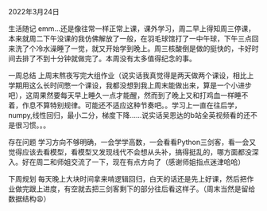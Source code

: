2022年3月24日

生活随记
emm...还是像往常一样正常上课，课外学习，周二早上得知周三停课，本来就周二下午没课的我仿佛解放了一般，在羽毛球馆打了一中午球，下午三点回来洗了个冷水澡睡了一觉，就又开始学到晚上。周三核酸倒是做的挺快的，卡好时间去排了不到十分钟就做完了。本周没有太多值得纪念的事。

一周总结
上周末熬夜写完大组作业（说实话我真觉得是两天做两个课设，相比上学期用这么长时间憋一个课设，我都没想到我上周末能做出来，算是一个小进步吧），这周果然要每天早上睡久一点才能醒，然而到了晚上又和打鸡血一样睡不着，作息不算特别规律。可能还不适应这种节奏吧。。学习上一直在往后学，numpy,线性回归，最小二分，梯度下降……说实话吴恩达的b站全英视频看的还不是很习惯。。。

存在问题
学习方向不够明确，一会学学高数，一会看看Python三剑客，看一会又觉得应该去看模型，看模型又发现线代不会想从头补，搞得挺乱的，哪方面都没深入。好在周二和师姐交流了一下，现在有点方向了（感谢师姐指点迷津哈哈）

下周规划
每天晚上大块时间拿来啃逻辑回归，白天的话还是先上好课，然后把作业做完跟上进度，有空就去把三剑客剩下的部分往后看这样子。（周末当然是留给数据结构😩）
